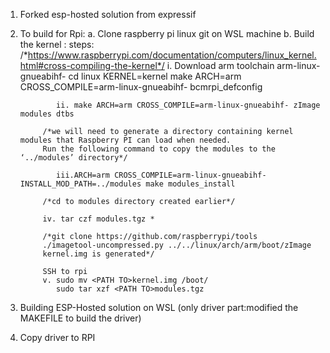 1. Forked esp-hosted solution from expressif
2. To build for Rpi: a. Clone raspberry pi linux git on WSL machine
                     b. Build the kernel : 
                        steps:  /*https://www.raspberrypi.com/documentation/computers/linux_kernel.html#cross-compiling-the-kernel*/
			i. Download arm toolchain arm-linux-gnueabihf-
		        cd linux
			KERNEL=kernel
			make ARCH=arm CROSS_COMPILE=arm-linux-gnueabihf- bcmrpi_defconfig
												   
		       ii. make ARCH=arm CROSS_COMPILE=arm-linux-gnueabihf- zImage modules dtbs
												
			/*we will need to generate a directory containing kernel modules that Raspberry PI can load when needed. 
			Run the following command to copy the modules to the ‘../modules’ directory*/
												
		       iii.ARCH=arm CROSS_COMPILE=arm-linux-gnueabihf- INSTALL_MOD_PATH=../modules make modules_install
												
			/*cd to modules directory created earlier*/
												
			iv. tar czf modules.tgz *
												
			/*git clone https://github.com/raspberrypi/tools
			./imagetool-uncompressed.py ../../linux/arch/arm/boot/zImage 
			kernel.img is generated*/
												
			SSH to rpi
			v. sudo mv <PATH TO>kernel.img /boot/ 
			   sudo tar xzf <PATH TO>modules.tgz 

3. Building ESP-Hosted solution on WSL (only driver part:modified the MAKEFILE to build the driver)
4. Copy driver to RPI 
